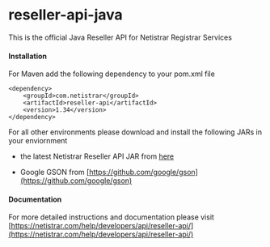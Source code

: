 # reseller-api-java
This is the official Java Reseller API for Netistrar Registrar Services

#### Installation


For Maven add the following dependency to your pom.xml file

```
<dependency>
    <groupId>com.netistrar</groupId>
    <artifactId>reseller-api</artifactId>
    <version>1.34</version>
</dependency>
```

For all other environments please download and install the following JARs in your enviornment

* the latest Netistrar Reseller API JAR from  [here](https://github.com/Netistrar/reseller-api-java/raw/master/dist/reseller-api-latest.jar)

* Google GSON from [https://github.com/google/gson](https://github.com/google/gson)

#### Documentation

For more detailed instructions and documentation please visit [https://netistrar.com/help/developers/api/reseller-api/](https://netistrar.com/help/developers/api/reseller-api/)